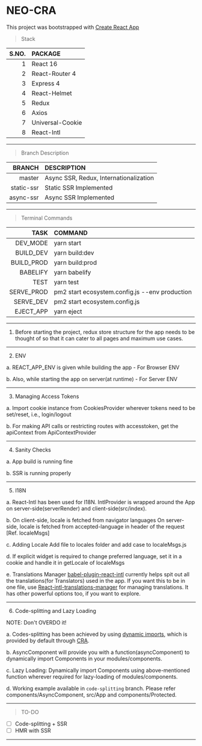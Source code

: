 # NEO-CRA

This project was bootstrapped with [Create React App](https://github.com/facebookincubator/create-react-app)

> Stack

| S.NO. | PACKAGE |
| ---: | :--- |
| 1 | React 16 |
| 2 | React-Router 4 |
| 3 | Express 4 |
| 4 | React-Helmet |
| 5 | Redux |
| 6 | Axios |
| 7 | Universal-Cookie |
| 8 | React-Intl |

---

> Branch Description

| BRANCH | DESCRIPTION |
| ---: | :--- |
| master | Async SSR, Redux, Internationalization |
| static-ssr | Static SSR Implemented |
| async-ssr | Async SSR Implemented |

---

> Terminal Commands


| TASK | COMMAND |
| ---: | :--- |
| DEV_MODE | yarn start |
| BUILD_DEV | yarn build:dev |
| BUILD_PROD | yarn build:prod |
| BABELIFY | yarn babelify |
| TEST | yarn test |
| SERVE_PROD | pm2 start ecosystem.config.js --env production |
| SERVE_DEV | pm2 start ecosystem.config.js |
| EJECT_APP | yarn eject |

---

1. Before starting the project, redux store structure for the app needs to be thought of so that it can cater to all pages and maximum use cases.

---

2. ENV

a. REACT_APP_ENV is given while building the app - For Browser ENV

b. Also, while starting the app on server(at runtime) - For Server ENV

---

3. Managing Access Tokens

a. Import cookie instance from CookiesProvider wherever tokens need to be set/reset, i.e., login/logout

b. For making API calls or restricting routes with accesstoken, get the apiContext from ApiContextProvider

---

4. Sanity Checks

a. App build is running fine

b. SSR is running properly

---

5. I18N

a. React-Intl has been used for I18N.
IntlProvider is wrapped around the App on server-side(serverRender) and client-side(src/index).

b. On client-side, locale is fetched from navigator languages
On server-side, locale is fetched from accepted-language in header of the request
[Ref. localeMsgs]

c. Adding Locale
Add file to locales folder and add case to localeMsgs.js

d. If explicit widget is required to change preferred language, set it in a cookie and handle it in getLocale of localeMsgs

e. Translations Manager
[babel-plugin-react-intl](https://github.com/yahoo/babel-plugin-react-intl) currently helps spit out all the translations(for Translators) used in the app. If you want this to be in one file, use [React-intl-translations-manager](https://github.com/GertjanReynaert/react-intl-translations-manager) for managing translations. It has other powerful options too, if you want to explore.

---

6. Code-splitting and Lazy Loading

NOTE: Don't OVERDO it!

a. Codes-splitting has been achieved by using [dynamic imports](http://2ality.com/2017/01/import-operator.html#loading-code-on-demand), which is provided by default through [CRA](https://github.com/facebookincubator/create-react-app/blob/master/packages/react-scripts/template/README.md#code-splitting).

b. AsyncComponent will provide you with a function(asyncComponent) to dynamically import Components in your modules/components.

c. Lazy Loading: Dynamically import Components using above-mentioned function wherever required for lazy-loading of modules/components.

d. Working example available in `code-splitting` branch. Please refer components/AsyncComponent, src/App and components/Protected.

---

> TO-DO

- [ ] Code-splitting + SSR
- [ ] HMR with SSR

---
